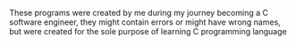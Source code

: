 These programs were created by me during my journey becoming a C software engineer, they might contain errors or might have wrong names, but were created for the sole purpose of learning C programming language